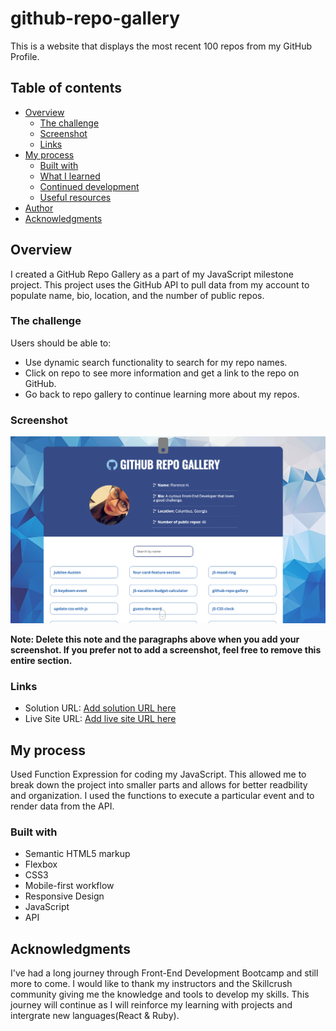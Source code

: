 # github-repo-gallery
This is a website that displays the most recent 100 repos from my GitHub Profile. 

## Table of contents

- [Overview](#overview)
  - [The challenge](#the-challenge)
  - [Screenshot](#screenshot)
  - [Links](#links)
- [My process](#my-process)
  - [Built with](#built-with)
  - [What I learned](#what-i-learned)
  - [Continued development](#continued-development)
  - [Useful resources](#useful-resources)
- [Author](#author)
- [Acknowledgments](#acknowledgments)

## Overview
I created a GitHub Repo Gallery as a part of my JavaScript milestone project. This project uses  the GitHub API to pull data from my account to populate name, bio, location, and the number of public repos. 

### The challenge

Users should be able to:

- Use dynamic search functionality to search for my repo names.
- Click on repo to see more information and get a link to the repo on GitHub.
- Go back to repo gallery to continue learning more about my repos.

### Screenshot

![](./screenshot.png)

**Note: Delete this note and the paragraphs above when you add your screenshot. If you prefer not to add a screenshot, feel free to remove this entire section.**

### Links

- Solution URL: [Add solution URL here](https://github.com/flo1244/github-repo-gallery/find/main)
- Live Site URL: [Add live site URL here](https://flo1244.github.io/github-repo-gallery/)

## My process
Used Function Expression for coding my JavaScript. This allowed me to break down the project into smaller parts and allows for better readbility and organization. I used the functions to execute a particular event and to render data from the API.

### Built with

- Semantic HTML5 markup
- Flexbox
- CSS3
- Mobile-first workflow
- Responsive Design
- JavaScript
- API


## Acknowledgments

I've had a long journey through Front-End Development Bootcamp and still more to come. I would like to thank my instructors and the Skillcrush community giving me the knowledge and tools to develop my skills. This journey will continue as I will reinforce my learning with projects and intergrate new languages(React & Ruby). 

